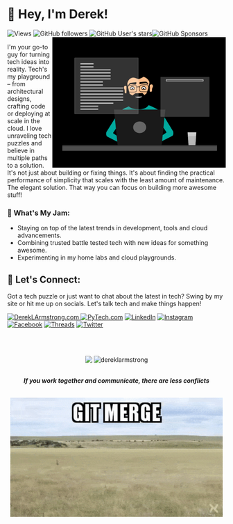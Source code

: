 # 👋 **Hey, I'm Derek!**

<div align="left">
<img alt="Views" src="https://komarev.com/ghpvc/?username=dereklarmstrong&label=views">
<img alt="GitHub followers" src="https://img.shields.io/github/followers/dereklarmstrong">
<img alt="GitHub User's stars" src="https://img.shields.io/github/stars/dereklarmstrong"><img alt="GitHub Sponsors" src="https://img.shields.io/github/sponsors/dereklarmstrong">
</div>

<div align="left">
  <img  src="./imgs/working-and-creating.gif" height="300px" align="right" />
</div>


I'm your go-to guy for turning tech ideas into reality. Tech's my playground – from architectural designs, crafting code or deploying at scale in the cloud. I love unraveling tech puzzles and believe in multiple paths to a solution. It's not just about building or fixing things. It's about finding the practical performance of simplicity that scales with the least amount of maintenance. The elegant solution. That way you can focus on building more awesome stuff!


### 🍓 **What's My Jam:**
- Staying on top of the latest trends in development, tools and cloud advancements.
- Combining trusted battle tested tech with new ideas for something awesome.
- Experimenting in my home labs and cloud playgrounds.

## 🤝 **Let's Connect:**

Got a tech puzzle or just want to chat about the latest in tech? Swing by my site or hit me up on socials. Let's talk tech and make things happen!

<p>
  <a href="https://dereklarmstrong.com/" target="_blank"><img alt="DerekLArmstrong.com" src="https://img.shields.io/badge/DerekLArmstrong.com-005c99?style=for-the-badge&logo=githubpages&logoColor=white"  height="30px"/>
  <a href="https://pytech.dev/" target="_blank"><img alt="PyTech.com" src="https://img.shields.io/badge/PyTech.Dev-cccc00.svg?&style=for-the-badge&logo=python&logoColor=white" height="30px" /></a>
  <a href="https://www.linkedin.com/in/dereklarmstrong/" target="_blank"><img alt="LinkedIn" src="https://img.shields.io/badge/linkedin-%230077B5.svg?&style=for-the-badge&logo=linkedin&logoColor=white"  height="30px"/></a>
  <a href="https://www.instagram.com/dereklarmstrong" target="_blank"><img alt="Instagram" src="https://img.shields.io/badge/Instagram-E4405F?style=for-the-badge&logo=instagram&logoColor=white"  height="30px"/></a>
  <a href="https://www.facebook.com/dereklarmstrong" target="_blank"><img alt="Facebook" src="https://img.shields.io/badge/Facebook-0866ff?style=for-the-badge&logo=facebook&logoColor=white"  height="30px"/></a>
  <a href="https://www.threads.net/@dereklarmstrong" target="_blank"><img alt="Threads" src="https://img.shields.io/badge/Threads-101010?style=for-the-badge&logo=threads&logoColor=white"  height="30px"/></a>
  <a href="https://twitter.com/dereklarmstrong" target="_blank"><img alt="Twitter" src="https://img.shields.io/badge/twitter-%231DA1F2.svg?&style=for-the-badge&logo=twitter&logoColor=white"  height="30px"/></a>
</p>

<!-- ### 🛠️ **Technologies and Tools I Use:**

<img alt="Python" src="https://img.shields.io/badge/Python-14354C?style=for-the-badge&logo=python&logoColor=white" height="25px"/>
<img alt="git" src="https://img.shields.io/badge/-Git-F05032?style=flat-square&logo=git&logoColor=white" height="25px"/>
<img alt="Markdown" src="https://img.shields.io/badge/Markdown-000000?style=for-the-badge&logo=markdown&logoColor=white"  height="25px"/>
<img alt="github actions" src="https://img.shields.io/badge/-Github_Actions-2088FF?style=flat-square&logo=github-actions&logoColor=white" height="25px"/>
 <img alt="postman" src="https://img.shields.io/badge/-Postman-00C7B7?style=flat-square&logo=postman&logoColor=white" height="25px"/> -->


<br><br>

<div align="center">

  <img align="center" src="https://github-readme-stats.anuraghazra1.vercel.app/api?username=dereklarmstrong&show_icons=true" height="150px"/>
  <img align="center" src="https://github-readme-streak-stats.herokuapp.com/?user=dereklarmstrong&" alt="dereklarmstrong" height="150px"/>

</div>

<div align="center">
<br>
<p><b><i>If you work together and communicate, there are less conflicts</b></i></p>
<br>
<img src="./imgs/git-merge.gif" width="490px">
<br>
</div>

